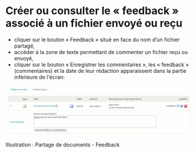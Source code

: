 # Créer ou consulter le « feedback » associé à un fichier envoyé ou reçu

* cliquer sur le bouton « Feedback » situé en face du nom d’un fichier partagé,
* accéder à la zone de texte permettant de commenter un fichier reçu ou envoyé,
* cliquer sur le bouton « Enregistrer les commentaires », les « feedback » \(commentaires\) et la date de leur rédaction apparaissent dans la partie inférieure de l'écran:

![](../../.gitbook/assets/image235%20%281%29.png)

Illustration : Partage de documents - Feedback

